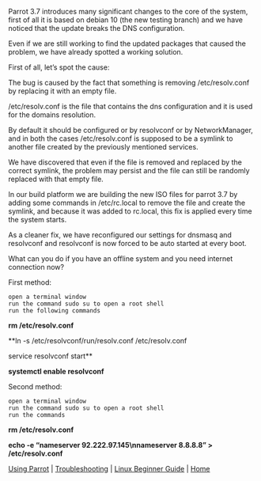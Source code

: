 Parrot 3.7 introduces many significant changes to the core of the system, first of all it is based on debian 10 (the new testing branch) and we have noticed that the update breaks the DNS configuration.

Even if we are still working to find the updated packages that caused the problem, we have already spotted a working solution.

 

First of all, let’s spot the cause:

The bug is caused by the fact that something is removing /etc/resolv.conf by replacing it with an empty file.

/etc/resolv.conf is the file that contains the dns configuration and it is used for the domains resolution.

By default it should be configured or by resolvconf or by NetworkManager, and in both the cases /etc/resolv.conf is supposed to be a symlink to another file created by the previously mentioned services.

 

We have discovered that even if the file is removed and replaced by the correct symlink, the problem may persist and the file can still be randomly replaced with that empty file.

 

In our build platform we are building the new ISO files for parrot 3.7 by adding some commands in /etc/rc.local to remove the file and create the symlink, and because it was added to rc.local, this fix is applied every time the system starts.

 

As a cleaner fix, we have reconfigured our settings for dnsmasq and resolvconf and resolvconf is now forced to be auto started at every boot.

 

 

What can you do if you have an offline system and you need internet connection now?

First method:

    open a terminal window
    run the command sudo su to open a root shell
    run the following commands

**rm /etc/resolv.conf**
  
**ln -s /etc/resolvconf/run/resolv.conf  /etc/resolv.conf
  
service resolvconf start**
  
**systemctl enable resolvconf**

 

Second method:

    open a terminal window
    run the command sudo su to open a root shell
    run the commands

**rm /etc/resolv.conf**
  
**echo -e &#8220;nameserver 92.222.97.145\nnameserver 8.8.8.8&#8221; > /etc/resolv.conf**
&nbsp;

[Using Parrot](https://www.parrotsec.org/docs/info/start/) | [Troubleshooting](https://www.parrotsec.org/docs/trbl/start/) | [Linux Beginner Guide](https://www.parrotsec.org/docs/library/lbg-basics/) | [Home](https://www.parrotsec.org/docs/)
